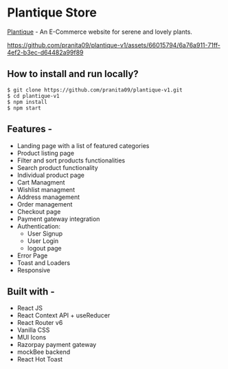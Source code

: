 # Plantique Store

[Plantique](https://plantique-v1.netlify.app/) - An E-Commerce website for serene and lovely plants.

https://github.com/pranita09/plantique-v1/assets/66015794/6a76a911-71ff-4ef2-b3ec-d64482a99f89


## How to install and run locally?

```
$ git clone https://github.com/pranita09/plantique-v1.git
$ cd plantique-v1
$ npm install
$ npm start
```

## Features -

- Landing page with a list of featured categories
- Product listing page
- Filter and sort products functionalities
- Search product functionality
- Individual product page
- Cart Managment
- Wishlist managment
- Address management
- Order management
- Checkout page
- Payment gateway integration
- Authentication:
  - User Signup
  - User Login
  - logout page
- Error Page
- Toast and Loaders
- Responsive

## Built with -

- React JS
- React Context API + useReducer
- React Router v6
- Vanilla CSS
- MUI Icons
- Razorpay payment gateway
- mockBee backend
- React Hot Toast
